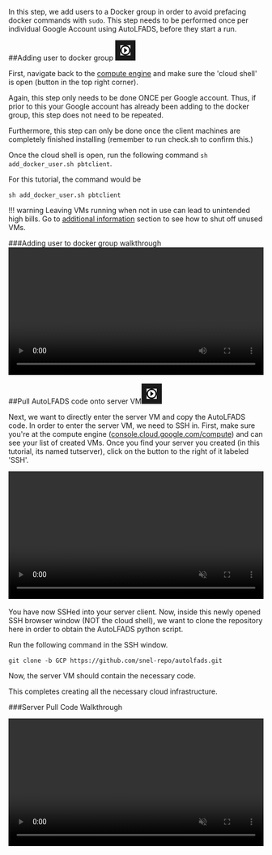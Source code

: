 In this step, we add users to a Docker group in order to avoid prefacing docker commands with `sudo`. This step needs to be performed once per individual Google Account using AutoLFADS, before they start a run.

##Adding user to docker group <a href="https://snel-repo.github.io/autolfads/add_user/#adding-user-to-docker-group-walkthrough"><img src="../img/vidicon.png" alt="IMAGE ALT TEXT HERE" width="20" height="auto" border="10" /></a>

First, navigate back to the [compute engine](https://console.cloud.google.com/compute) and make sure the 'cloud shell' is open (button in the top right corner).

Again, this step only needs to be done ONCE per Google account. Thus, if prior to this your Google account has already been adding to the docker group, this step does not need to be repeated.

Furthermore, this step can only be done once the client machines are completely finished installing (remember to run check.sh to confirm this.) 

Once the cloud shell is open, run the following command `sh add_docker_user.sh pbtclient`.

For this tutorial, the command would be

    sh add_docker_user.sh pbtclient

!!! warning
    Leaving VMs running when not in use can lead to unintended high bills. Go to [additional information](../setupAddInfo) section to see how to shut off unused VMs. 

###Adding user to docker group walkthrough
<video width="100%" height="auto" controls loop>
  <source src="../media/autoLFADS/add_docker_user.mp4" type="video/mp4">
</video>

##Pull AutoLFADS code onto server VM<a href="https://snel-repo.github.io/autolfads/create_infra/#server-pull-code-walkthrough"><img src="../img/vidicon.png" alt="IMAGE ALT TEXT HERE" width="20" height="auto" border="10" /></a>

Next, we want to directly enter the server VM and copy the AutoLFADS code. In order to enter the server VM, we need to SSH in. First, make sure you're at the compute engine ([console.cloud.google.com/compute](https://console.cloud.google.com/compute)) and can see your list of created VMs. Once you find your server you created (in this tutorial, its named tutserver), click on the button to the right of it labeled 'SSH'.

<video width="100%" height="auto" controls muted autoplay loop>
  <source src="../media/autoLFADS/how_to_ssh.mp4" type="video/mp4">
</video>

You have now SSHed into your server client. Now, inside this newly opened SSH browser window (NOT the cloud shell), we want to clone the repository here in order to obtain the AutoLFADS python script.

Run the following command in the SSH window.

    git clone -b GCP https://github.com/snel-repo/autolfads.git

Now, the server VM should contain the necessary code. 

This completes creating all the necessary cloud infrastructure. 

###Server Pull Code Walkthrough

<video width="100%" height="auto" controls muted autoplay loop>
  <source src="../media/autoLFADS/server_pull_code.mp4" type="video/mp4">
</video>

